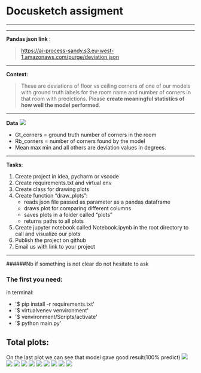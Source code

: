 # Docusketch assigment
---
---

**Pandas json link** :
>https://ai-process-sandy.s3.eu-west-1.amazonaws.com/purge/deviation.json
***
**Context**:
>These are deviations of floor vs ceiling corners of one of our models with ground truth labels
for the room name and number of corners in that room with predictions. Please **create
meaningful statistics of how well the model performed**.
***
**Data**
![](table.png)

* Gt_corners = ground truth number of corners in the room
* Rb_corners = number of corners found by the model
* Mean max min and all others are deviation values in degrees.
***

**Tasks**:
1. Create project in idea, pycharm or vscode
2. Create requirements.txt and virtual env
3. Create class for drawing plots
4. Create function “draw_plots”:
    * reads json file passed as parameter as a pandas dataframe
    * draws plot for comparing different columns
    * saves plots in a folder called “plots”
    * returns paths to all plots
5. Create jupyter notebook called Notebook.ipynb in the root directory to call and visualize our
   plots
6. Publish the project on github
7. Email us with link to your project
***
   ######Nb if something is not clear do not hesitate to ask


### The first you need:
in terminal:
   * '$ pip install -r requirements.txt'
   * '$ virtualvenev venvironment'
   * '$ venvironment/Scripts/activate'
   * '$ python main.py'

## Total plots:
On the last plot we can see that model gave good result(100% predict)
![](plots/ceiling_max_floor_max.png)
![](plots/ceiling_mean_floor_mean.png)
![](plots/ceiling_min_floor_min.png)
![](plots/mean_floor_mean.png)
![](plots/max_ceiling_max.png)
![](plots/max_floor_max.png)
![](plots/mean_ceiling_mean.png)
![](plots/min_ceiling_min.png)
![](plots/min_floor_min.png)
![](plots/confusion_matrix.png)




